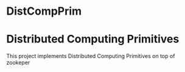 # DistCompPrim
Distributed Computing Primitives 
================
This project implements Distributed Computing Primitives on top of zookeper
